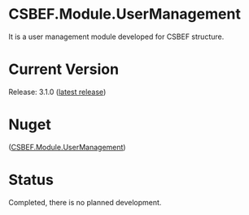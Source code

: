 # CSBEF.Module.UserManagement
It is a user management module developed for CSBEF structure.

# Current Version
Release: 3.1.0 ([latest release](https://github.com/mkurak/CSBEF.Module.UserManagement/releases/tag/3.1.0))

# Nuget
([CSBEF.Module.UserManagement](https://www.nuget.org/packages/CSBEF.Module.UserManagement/))

# Status
Completed, there is no planned development.
